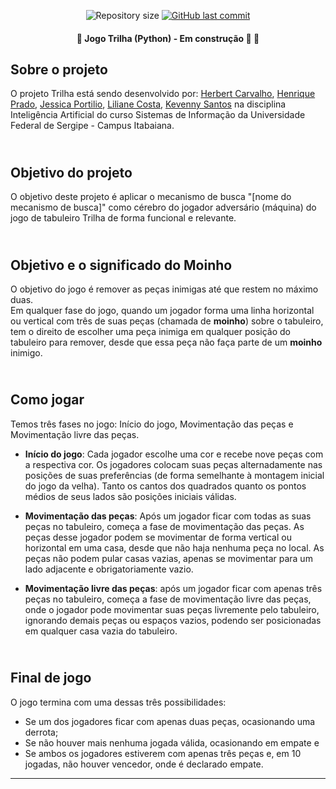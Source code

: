 <p align="center">
  <img alt="Repository size" src="https://img.shields.io/github/repo-size/rickweb3/inteligencia-artificial-jogo-tabuleiro-trilha">
  <a href="https://github.com/rickweb3/inteligencia-artificial-jogo-tabuleiro-trilha/commits/master">
    <img alt="GitHub last commit" src="https://img.shields.io/github/last-commit/rickweb3/inteligencia-artificial-jogo-tabuleiro-trilha">
  </a>
</p>



<h4 align="center"> 
	🚧 Jogo Trilha (Python) - Em construção 🚀 🚧
</h4>



## Sobre o projeto
O projeto Trilha está sendo desenvolvido por: <a href="https://github.com/herbertcarvalho">Herbert Carvalho</a>, <a href="https://github.com/rickweb3">Henrique Prado</a>, <a href="https://github.com/JessicaPortilio">Jessica Portilio</a>, <a href="https://github.com/LilianeCosta767">Liliane Costa</a>, <a href="https://github.com/KevennyJS">Kevenny Santos</a> na disciplina Inteligência Artificial do curso Sistemas de Informação da Universidade Federal de Sergipe - Campus Itabaiana.



## <br/>Objetivo do projeto
O objetivo deste projeto é aplicar o mecanismo de busca "[nome do mecanismo de busca]" como cérebro do jogador adversário (máquina)
do jogo de tabuleiro Trilha de forma funcional e relevante.<br/>



## <br/>Objetivo e o significado do Moinho
O objetivo do jogo é remover as peças inimigas até que restem no máximo duas. <br/>
Em qualquer fase do jogo, quando um jogador forma uma linha horizontal ou vertical com três de suas peças (chamada de <b>moinho</b>)
sobre o tabuleiro, tem o direito de escolher uma peça inimiga em qualquer posição do tabuleiro para remover, desde que essa peça não
faça parte de um <b>moinho</b> inimigo.<br/>


	
## <br/>Como jogar
Temos três fases no jogo: Início do jogo, Movimentação das peças e Movimentação livre das peças.	

- <b>Início do jogo</b>: Cada jogador escolhe uma cor e recebe nove peças com a respectiva cor. Os jogadores colocam suas peças alternadamente nas posições de suas preferências (de forma semelhante à montagem inicial do jogo da velha). Tanto os cantos dos quadrados quanto os pontos médios de seus lados são posições iniciais válidas.

- <b>Movimentação das peças</b>: Após um jogador ficar com todas as suas peças no tabuleiro, começa a fase de movimentação das peças. As peças desse jogador podem se movimentar de forma vertical ou horizontal em uma casa, desde que não haja nenhuma peça no local. As peças não podem pular casas vazias, apenas se movimentar para um lado adjacente e obrigatoriamente vazio.

- <b>Movimentação livre das peças</b>: após um jogador ficar com  apenas três peças no tabuleiro, começa a fase de movimentação livre das peças, onde o jogador pode movimentar suas peças livremente pelo tabuleiro, ignorando demais peças ou espaços vazios, podendo ser posicionadas em qualquer casa vazia do tabuleiro.<br/>



## <br/>Final de jogo
O jogo termina com uma dessas três possibilidades:
- Se um dos jogadores ficar com apenas duas peças, ocasionando uma derrota;
- Se não houver mais nenhuma jogada válida, ocasionando em empate e
- Se ambos os jogadores estiverem com apenas três peças e, em 10 jogadas, não houver vencedor, onde é declarado empate.

---
